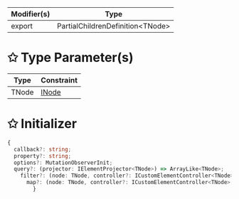 | Modifier(s)                            | Type                     |
|----------------------------------------|--------------------------|
| export | PartialChildrenDefinition&lt;TNode&gt; |

# &#10025; Type Parameter(s)

| Type  | Constraint                               |
| ----- | ---------------------------------------- |
| TNode | [INode](/runtime/interface/dom/inode.md) |

# &#10025; Initializer

```ts
{
  callback?: string;
  property?: string;
  options?: MutationObserverInit;
  query?: (projector: IElementProjector<TNode>) => ArrayLike<TNode>;
    filter?: (node: TNode, controller?: ICustomElementController<TNode>, viewModel?: ICustomElementViewModel<TNode>) => boolean;
      map?: (node: TNode, controller?: ICustomElementController<TNode>, viewModel?: ICustomElementViewModel<TNode>) => any;
        }
```